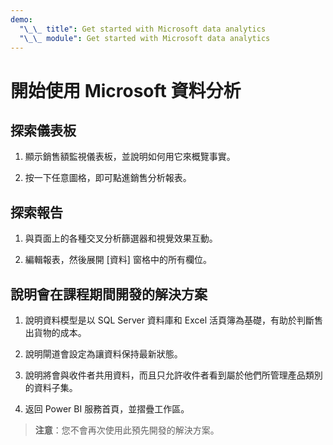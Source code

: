 ```yaml
---
demo:
  "\_\_ title": Get started with Microsoft data analytics
  "\_\_ module": Get started with Microsoft data analytics
---
```

# 開始使用 Microsoft 資料分析

## 探索儀表板

1. 顯示銷售額監視儀表板，並說明如何用它來概覽事實。

1. 按一下任意圖格，即可點進銷售分析報表。

## 探索報告

1. 與頁面上的各種交叉分析篩選器和視覺效果互動。

1. 編輯報表，然後展開 [資料] 窗格中的所有欄位。

## 說明會在課程期間開發的解決方案

1. 說明資料模型是以 SQL Server 資料庫和 Excel 活頁簿為基礎，有助於判斷售出貨物的成本。

1. 說明閘道會設定為讓資料保持最新狀態。

1. 說明將會與收件者共用資料，而且只允許收件者看到屬於他們所管理產品類別的資料子集。

1. 返回 Power BI 服務首頁，並摺疊工作區。

> **注意**：您不會再次使用此預先開發的解決方案。
